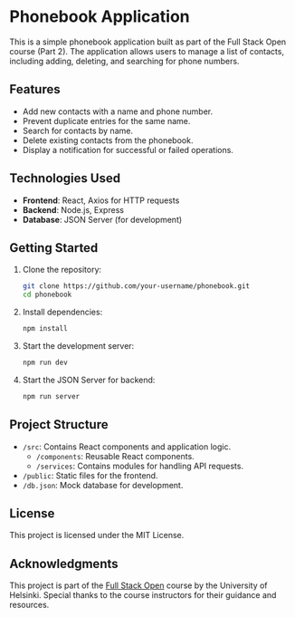 # Phonebook Application

This is a simple phonebook application built as part of the Full Stack Open course (Part 2). The application allows users to manage a list of contacts, including adding, deleting, and searching for phone numbers.

## Features

- Add new contacts with a name and phone number.
- Prevent duplicate entries for the same name.
- Search for contacts by name.
- Delete existing contacts from the phonebook.
- Display a notification for successful or failed operations.

## Technologies Used

- **Frontend**: React, Axios for HTTP requests
- **Backend**: Node.js, Express
- **Database**: JSON Server (for development)

## Getting Started

1. Clone the repository:
    ```bash
    git clone https://github.com/your-username/phonebook.git
    cd phonebook
    ```

2. Install dependencies:
    ```bash
    npm install
    ```

3. Start the development server:
    ```bash
    npm run dev
    ```

4. Start the JSON Server for backend:
    ```bash
    npm run server
    ```

## Project Structure

- `/src`: Contains React components and application logic.
  - `/components`: Reusable React components.
  - `/services`: Contains modules for handling API requests.
- `/public`: Static files for the frontend.
- `/db.json`: Mock database for development.

## License

This project is licensed under the MIT License.

## Acknowledgments

This project is part of the [Full Stack Open](https://fullstackopen.com/) course by the University of Helsinki. Special thanks to the course instructors for their guidance and resources.

